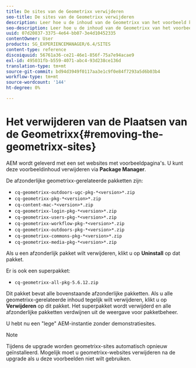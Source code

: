 ```yaml
---
title: De sites van de Geometrixx verwijderen
seo-title: De sites van de Geometrixx verwijderen
description: Leer hoe u de inhoud van de Geometrixx van het voorbeeld kunt verwijderen.
seo-description: Leer hoe u de inhoud van de Geometrixx van het voorbeeld kunt verwijderen.
uuid: 07d20837-3375-4e64-bb07-3e4d10452335
contentOwner: User
products: SG_EXPERIENCEMANAGER/6.4/SITES
content-type: reference
discoiquuid: 56761a36-ce21-46e1-856f-75a7e94acae9
exl-id: 495031fb-b559-4071-abc4-93d238ce136d
translation-type: tm+mt
source-git-commit: bd94d3949f0117aa3e1c9f0e84f7293a5d6b03b4
workflow-type: tm+mt
source-wordcount: '144'
ht-degree: 0%

---
```


# Het verwijderen van de Plaatsen van de Geometrixx{#removing-the-geometrixx-sites}

AEM wordt geleverd met een set websites met voorbeeldpagina&#39;s. U kunt deze voorbeeldinhoud verwijderen via **Package Manager**.

De afzonderlijke geometrixx-gerelateerde pakketten zijn:

* `cq-geometrixx-outdoors-ugc-pkg-*<version>*.zip`
* `cq-geometrixx-pkg-*<version>*.zip`
* `cq-content-mac-*<version>*.zip`
* `cq-geometrixx-login-pkg-*<version>*.zip`
* `cq-geometrixx-users-pkg-*<version>*.zip`
* `cq-geometrixx-workflow-pkg-*<version>*.zip`
* `cq-geometrixx-outdoors-pkg-*<version>*.zip`
* `cq-geometrixx-commons-pkg-*<version>*.zip`
* `cq-geometrixx-media-pkg-*<version>*.zip`

Als u een afzonderlijk pakket wilt verwijderen, klikt u op **Uninstall** op dat pakket.

Er is ook een superpakket:

* `cq-geometrixx-all-pkg-5.6.12.zip`

Dit pakket bevat alle bovenstaande afzonderlijke pakketten. Als u alle geometrixx-gerelateerde inhoud tegelijk wilt verwijderen, klikt u op **Verwijderen** op dit pakket. Het superpakket wordt verwijderd en alle afzonderlijke pakketten verdwijnen uit de weergave voor pakketbeheer.

U hebt nu een &quot;lege&quot; AEM-instantie zonder demonstratiesites.

>[!NOTE]
>
>Tijdens de upgrade worden geometrixx-sites automatisch opnieuw geïnstalleerd. Mogelijk moet u geometrixx-websites verwijderen na de upgrade als u deze voorbeelden niet wilt gebruiken.
